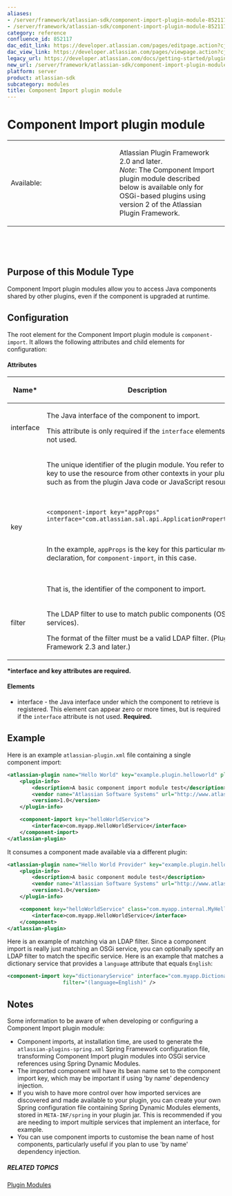 ```yaml
---
aliases:
- /server/framework/atlassian-sdk/component-import-plugin-module-852117.html
- /server/framework/atlassian-sdk/component-import-plugin-module-852117.md
category: reference
confluence_id: 852117
dac_edit_link: https://developer.atlassian.com/pages/editpage.action?cjm=wozere&pageId=852117
dac_view_link: https://developer.atlassian.com/pages/viewpage.action?cjm=wozere&pageId=852117
legacy_url: https://developer.atlassian.com/docs/getting-started/plugin-modules/component-import-plugin-module
new_url: /server/framework/atlassian-sdk/component-import-plugin-module
platform: server
product: atlassian-sdk
subcategory: modules
title: Component Import plugin module
---
```

# Component Import plugin module

<table>
<colgroup>
<col style="width: 50%" />
<col style="width: 50%" />
</colgroup>
<tbody>
<tr class="odd">
<td><p>Available:</p></td>
<td><p>Atlassian Plugin Framework 2.0 and later.<br />
<em>Note</em>: The Component Import plugin module described below is available only for OSGi-based plugins using version 2 of the Atlassian Plugin Framework.</p></td>
</tr>
</tbody>
</table>

 

 

## Purpose of this Module Type

Component Import plugin modules allow you to access Java components shared by other plugins, even if the component is upgraded at runtime.

## Configuration

The root element for the Component Import plugin module is `component-import`. It allows the following attributes and child elements for configuration:

#### Attributes

<table>
<colgroup>
<col style="width: 50%" />
<col style="width: 50%" />
</colgroup>
<thead>
<tr class="header">
<th><p>Name*</p></th>
<th><p>Description</p></th>
</tr>
</thead>
<tbody>
<tr class="odd">
<td><p>interface</p></td>
<td><p>The Java interface of the component to import.</p>
<p>This attribute is only required if the <code>interface</code> elements are not used.</p></td>
</tr>
<tr class="even">
<td>key</td>
<td><p>The unique identifier of the plugin module. You refer to this key to use the resource from other contexts in your plugin, such as from the plugin Java code or JavaScript resources.</p>
<p> </p>
<pre><code>&lt;component-import key=&quot;appProps&quot; interface=&quot;com.atlassian.sal.api.ApplicationProperties&quot;/&gt;</code></pre>
<p> </p>
<p>In the example, <code>appProps</code> is the key for this particular module declaration, for <code>component-import</code>, in this case.</p>
 
<p>That is, the identifier of the component to import.</p></td>
</tr>
<tr class="odd">
<td><p>filter</p>
<p> </p></td>
<td><p>The LDAP filter to use to match public components (OSGi services).</p>
<p>The format of the filter must be a valid LDAP filter. (Plugin Framework 2.3 and later.)</p></td>
</tr>
</tbody>
</table>

**\*interface and key attributes are required.**

#### Elements

-   interface - the Java interface under which the component to retrieve is registered. This element can appear zero or more times, but is required if the `interface` attribute is not used. **Required.**

## Example

Here is an example `atlassian-plugin.xml` file containing a single component import:

``` xml
<atlassian-plugin name="Hello World" key="example.plugin.helloworld" plugins-version="2">
    <plugin-info>
        <description>A basic component import module test</description>
        <vendor name="Atlassian Software Systems" url="http://www.atlassian.com"/>
        <version>1.0</version>
    </plugin-info>

    <component-import key="helloWorldService">
        <interface>com.myapp.HelloWorldService</interface>
    </component-import>
</atlassian-plugin>
```

It consumes a component made available via a different plugin:

``` xml
<atlassian-plugin name="Hello World Provider" key="example.plugin.helloworld.provider" plugins-version="2">
    <plugin-info>
        <description>A basic component module test</description>
        <vendor name="Atlassian Software Systems" url="http://www.atlassian.com"/>
        <version>1.0</version>
    </plugin-info>

    <component key="helloWorldService" class="com.myapp.internal.MyHelloWorldService" public="true">
        <interface>com.myapp.HelloWorldService</interface>
    </component>
</atlassian-plugin>
```

Here is an example of matching via an LDAP filter. Since a component import is really just matching an OSGi service, you can optionally specify an LDAP filter to match the specific service. Here is an example that matches a dictionary service that provides a `language` attribute that equals `English`:

``` xml
<component-import key="dictionaryService" interface="com.myapp.DictionaryService"
                  filter="(language=English)" />
```

## Notes

Some information to be aware of when developing or configuring a Component Import plugin module:

-   Component imports, at installation time, are used to generate the `atlassian-plugins-spring.xml` Spring Framework configuration file, transforming Component Import plugin modules into OSGi service references using Spring Dynamic Modules.
-   The imported component will have its bean name set to the component import key, which may be important if using 'by name' dependency injection.
-   If you wish to have more control over how imported services are discovered and made available to your plugin, you can create your own Spring configuration file containing Spring Dynamic Modules elements, stored in `META-INF/spring` in your plugin jar. This is recommended if you are needing to import multiple services that implement an interface, for example.
-   You can use component imports to customise the bean name of host components, particularly useful if you plan to use 'by name' dependency injection.

##### RELATED TOPICS

[Plugin Modules](/server/framework/atlassian-sdk/plugin-modules)









































